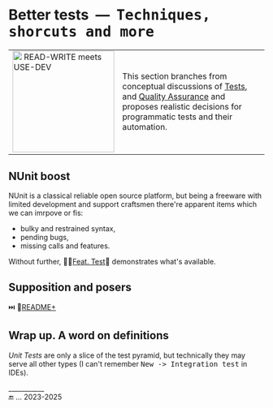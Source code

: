 # Better tests&nbsp;&nbsp;&mdash;&nbsp;&nbsp;<samp>Techniques, shorcuts and more</samp>

<table align="center"><tr></tr><tr><td>
  <a href="https://github.com/Kyriosity/read-write/blob/main/README+/software/tests/asQA/"><img alt="&nbsp;READ-WRITE meets USE-DEV" width="200px" src="https://github.com/Kyriosity/read-write/blob/main/README%2B/_rsc/_img/_nav/read-write_use-dev.jpg" /></a>
</td><td>

This section branches from conceptual discussions of [Tests](https://github.com/Kyriosity/read-write/tree/main/README+/software/tests), and [Quality Assurance](https://github.com/Kyriosity/read-write/tree/main/README+/software/QA) and proposes realistic decisions for programmatic tests and their automation.
  
</td></tr></table>

## NUnit boost

NUnit is a classical reliable open source platform, but being a freeware with limited development and support craftsmen there're apparent items which we can imrpove or fis:

+ bulky and restrained syntax,
+ pending bugs,
+ missing calls and features.

Without further, 🫴🏿[Feat. Test](../../src/TuttiFrutti/FeatTest/)🧪 demonstrates what's available.

## Supposition and posers

⏭️ 📂[README+](README+)

## Wrap up. A word on definitions

_Unit Tests_ are only a slice of the test pyramid, but technically they may serve all other types (I can't remember <kbd>New -> Integration test</kbd> in IDEs).

\___________\
🔚 ... 2023-2025
